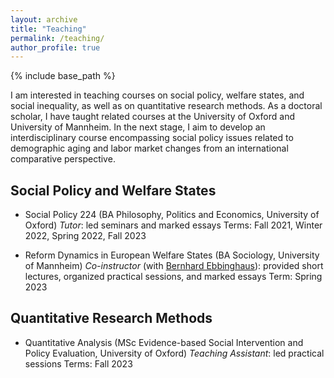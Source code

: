 ```yaml
---
layout: archive
title: "Teaching"
permalink: /teaching/
author_profile: true
---
```


{% include base_path %}

I am interested in teaching courses on social policy, welfare states, and social inequality, as well as on quantitative research methods. As a doctoral scholar, I have taught related courses at the University of Oxford and University of Mannheim. In the next stage, I aim to develop an interdisciplinary course encompassing social policy issues related to demographic aging and labor market changes from an international comparative perspective. 


## Social Policy and Welfare States
* Social Policy 224 (BA Philosophy, Politics and Economics, University of Oxford)
  *Tutor*: led seminars and marked essays
  Terms: Fall 2021, Winter 2022, Spring 2022, Fall 2023

* Reform Dynamics in European Welfare States (BA Sociology, University of Mannheim)
  *Co-instructor* (with [Bernhard Ebbinghaus](https://ebbinghaus.blog/)): provided short lectures, organized practical sessions, and marked essays
  Term: Spring 2023


## Quantitative Research Methods
* Quantitative Analysis (MSc Evidence-based Social Intervention and Policy Evaluation, University of Oxford)
  *Teaching Assistant*: led practical sessions
  Terms: Fall 2023
